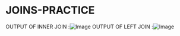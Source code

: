 # JOINS-PRACTICE
OUTPUT OF INNER JOIN :![Image](https://github.com/user-attachments/assets/2856eb3c-390e-4e42-99a8-54cf9917d70f)
OUTPUT OF LEFT JOIN :![Image](https://github.com/user-attachments/assets/61a5f71b-782f-495e-975c-7159aafeac2c)
